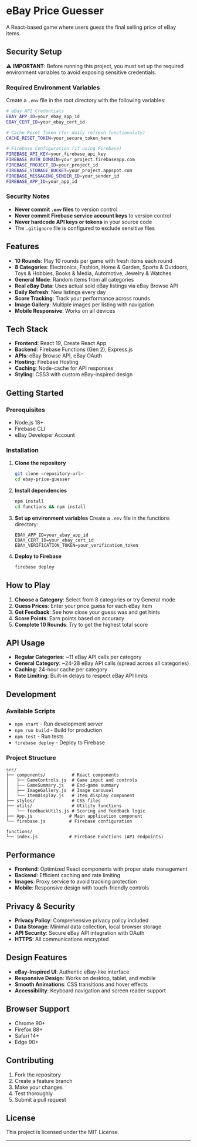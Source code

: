 # eBay Price Guesser

A React-based game where users guess the final selling price of eBay items.

## Security Setup

⚠️ **IMPORTANT**: Before running this project, you must set up the required environment variables to avoid exposing sensitive credentials.

### Required Environment Variables

Create a `.env` file in the root directory with the following variables:

```bash
# eBay API Credentials
EBAY_APP_ID=your_ebay_app_id
EBAY_CERT_ID=your_ebay_cert_id

# Cache Reset Token (for daily refresh functionality)
CACHE_RESET_TOKEN=your_secure_token_here

# Firebase Configuration (if using Firebase)
FIREBASE_API_KEY=your_firebase_api_key
FIREBASE_AUTH_DOMAIN=your_project.firebaseapp.com
FIREBASE_PROJECT_ID=your_project_id
FIREBASE_STORAGE_BUCKET=your_project.appspot.com
FIREBASE_MESSAGING_SENDER_ID=your_sender_id
FIREBASE_APP_ID=your_app_id
```

### Security Notes

- **Never commit `.env` files** to version control
- **Never commit Firebase service account keys** to version control
- **Never hardcode API keys or tokens** in your source code
- The `.gitignore` file is configured to exclude sensitive files

## Features

- **10 Rounds**: Play 10 rounds per game with fresh items each round
- **8 Categories**: Electronics, Fashion, Home & Garden, Sports & Outdoors, Toys & Hobbies, Books & Media, Automotive, Jewelry & Watches
- **General Mode**: Random items from all categories
- **Real eBay Data**: Uses actual sold eBay listings via eBay Browse API
- **Daily Refresh**: New listings every day
- **Score Tracking**: Track your performance across rounds
- **Image Gallery**: Multiple images per listing with navigation
- **Mobile Responsive**: Works on all devices

## Tech Stack

- **Frontend**: React 19, Create React App
- **Backend**: Firebase Functions (Gen 2), Express.js
- **APIs**: eBay Browse API, eBay OAuth
- **Hosting**: Firebase Hosting
- **Caching**: Node-cache for API responses
- **Styling**: CSS3 with custom eBay-inspired design

## Getting Started

### Prerequisites
- Node.js 18+ 
- Firebase CLI
- eBay Developer Account

### Installation

1. **Clone the repository**
   ```bash
   git clone <repository-url>
   cd ebay-price-guesser
   ```

2. **Install dependencies**
   ```bash
   npm install
   cd functions && npm install
   ```

3. **Set up environment variables**
   Create a `.env` file in the functions directory:
   ```
   EBAY_APP_ID=your_ebay_app_id
   EBAY_CERT_ID=your_ebay_cert_id
   EBAY_VERIFICATION_TOKEN=your_verification_token
   ```

4. **Deploy to Firebase**
   ```bash
   firebase deploy
   ```

## How to Play

1. **Choose a Category**: Select from 8 categories or try General mode
2. **Guess Prices**: Enter your price guess for each eBay item
3. **Get Feedback**: See how close your guess was and get hints
4. **Score Points**: Earn points based on accuracy
5. **Complete 10 Rounds**: Try to get the highest total score

## API Usage

- **Regular Categories**: ~11 eBay API calls per category
- **General Category**: ~24-28 eBay API calls (spread across all categories)
- **Caching**: 24-hour cache per category
- **Rate Limiting**: Built-in delays to respect eBay API limits

## Development

### Available Scripts

- `npm start` - Run development server
- `npm run build` - Build for production
- `npm test` - Run tests
- `firebase deploy` - Deploy to Firebase

### Project Structure

```
src/
├── components/          # React components
│   ├── GameControls.js  # Game input and controls
│   ├── GameSummary.js   # End-game summary
│   ├── ImageGallery.js  # Image carousel
│   └── ItemDisplay.js   # Item display component
├── styles/              # CSS files
├── utils/               # Utility functions
│   └── feedbackUtils.js # Scoring and feedback logic
├── App.js              # Main application component
└── firebase.js         # Firebase configuration

functions/
└── index.js            # Firebase Functions (API endpoints)
```

## Performance

- **Frontend**: Optimized React components with proper state management
- **Backend**: Efficient caching and rate limiting
- **Images**: Proxy service to avoid tracking protection
- **Mobile**: Responsive design with touch-friendly controls

## Privacy & Security

- **Privacy Policy**: Comprehensive privacy policy included
- **Data Storage**: Minimal data collection, local browser storage
- **API Security**: Secure eBay API integration with OAuth
- **HTTPS**: All communications encrypted

## Design Features

- **eBay-Inspired UI**: Authentic eBay-like interface
- **Responsive Design**: Works on desktop, tablet, and mobile
- **Smooth Animations**: CSS transitions and hover effects
- **Accessibility**: Keyboard navigation and screen reader support

## Browser Support

- Chrome 90+
- Firefox 88+
- Safari 14+
- Edge 90+

## Contributing

1. Fork the repository
2. Create a feature branch
3. Make your changes
4. Test thoroughly
5. Submit a pull request

## License

This project is licensed under the MIT License.

---
